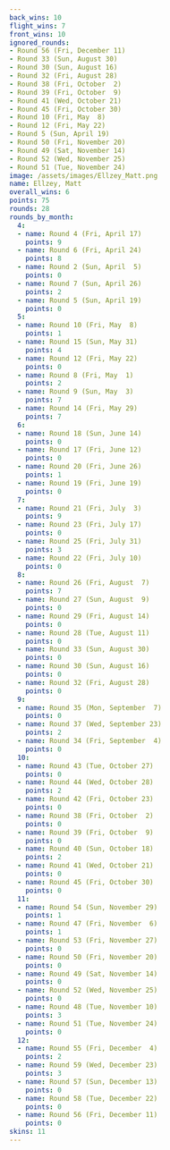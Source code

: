```yaml
---
back_wins: 10
flight_wins: 7
front_wins: 10
ignored_rounds:
- Round 56 (Fri, December 11)
- Round 33 (Sun, August 30)
- Round 30 (Sun, August 16)
- Round 32 (Fri, August 28)
- Round 38 (Fri, October  2)
- Round 39 (Fri, October  9)
- Round 41 (Wed, October 21)
- Round 45 (Fri, October 30)
- Round 10 (Fri, May  8)
- Round 12 (Fri, May 22)
- Round 5 (Sun, April 19)
- Round 50 (Fri, November 20)
- Round 49 (Sat, November 14)
- Round 52 (Wed, November 25)
- Round 51 (Tue, November 24)
image: /assets/images/Ellzey_Matt.png
name: Ellzey, Matt
overall_wins: 6
points: 75
rounds: 28
rounds_by_month:
  4:
  - name: Round 4 (Fri, April 17)
    points: 9
  - name: Round 6 (Fri, April 24)
    points: 8
  - name: Round 2 (Sun, April  5)
    points: 0
  - name: Round 7 (Sun, April 26)
    points: 2
  - name: Round 5 (Sun, April 19)
    points: 0
  5:
  - name: Round 10 (Fri, May  8)
    points: 1
  - name: Round 15 (Sun, May 31)
    points: 4
  - name: Round 12 (Fri, May 22)
    points: 0
  - name: Round 8 (Fri, May  1)
    points: 2
  - name: Round 9 (Sun, May  3)
    points: 7
  - name: Round 14 (Fri, May 29)
    points: 7
  6:
  - name: Round 18 (Sun, June 14)
    points: 0
  - name: Round 17 (Fri, June 12)
    points: 0
  - name: Round 20 (Fri, June 26)
    points: 1
  - name: Round 19 (Fri, June 19)
    points: 0
  7:
  - name: Round 21 (Fri, July  3)
    points: 9
  - name: Round 23 (Fri, July 17)
    points: 0
  - name: Round 25 (Fri, July 31)
    points: 3
  - name: Round 22 (Fri, July 10)
    points: 0
  8:
  - name: Round 26 (Fri, August  7)
    points: 7
  - name: Round 27 (Sun, August  9)
    points: 0
  - name: Round 29 (Fri, August 14)
    points: 0
  - name: Round 28 (Tue, August 11)
    points: 0
  - name: Round 33 (Sun, August 30)
    points: 0
  - name: Round 30 (Sun, August 16)
    points: 0
  - name: Round 32 (Fri, August 28)
    points: 0
  9:
  - name: Round 35 (Mon, September  7)
    points: 0
  - name: Round 37 (Wed, September 23)
    points: 2
  - name: Round 34 (Fri, September  4)
    points: 0
  10:
  - name: Round 43 (Tue, October 27)
    points: 0
  - name: Round 44 (Wed, October 28)
    points: 2
  - name: Round 42 (Fri, October 23)
    points: 0
  - name: Round 38 (Fri, October  2)
    points: 0
  - name: Round 39 (Fri, October  9)
    points: 0
  - name: Round 40 (Sun, October 18)
    points: 2
  - name: Round 41 (Wed, October 21)
    points: 0
  - name: Round 45 (Fri, October 30)
    points: 0
  11:
  - name: Round 54 (Sun, November 29)
    points: 1
  - name: Round 47 (Fri, November  6)
    points: 1
  - name: Round 53 (Fri, November 27)
    points: 0
  - name: Round 50 (Fri, November 20)
    points: 0
  - name: Round 49 (Sat, November 14)
    points: 0
  - name: Round 52 (Wed, November 25)
    points: 0
  - name: Round 48 (Tue, November 10)
    points: 3
  - name: Round 51 (Tue, November 24)
    points: 0
  12:
  - name: Round 55 (Fri, December  4)
    points: 2
  - name: Round 59 (Wed, December 23)
    points: 3
  - name: Round 57 (Sun, December 13)
    points: 0
  - name: Round 58 (Tue, December 22)
    points: 0
  - name: Round 56 (Fri, December 11)
    points: 0
skins: 11
---
```

